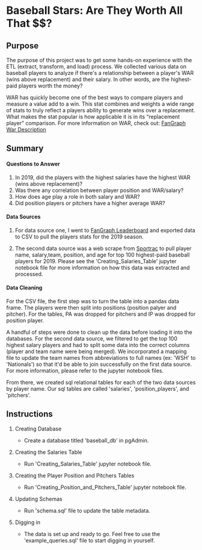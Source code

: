 # Baseball Stars: Are They Worth All That $$?

## Purpose
The purpose of this project was to get some hands-on experience with the ETL (extract, transform, and load) process. We collected various data on baseball players to analyze if there's a relationship between a player's WAR (wins above replacement) and their salary. In other words, are the highest-paid players worth the money?

WAR has quickly become one of the best ways to compare players and measure a value add to a win. This stat combines and weights a wide range of stats to truly reflect a players ability to generate wins over a replacement. What makes the stat popular is how applicable it is in its “replacement player” comparison. For more information on WAR, check out: [FanGraph War Description](https://library.fangraphs.com/misc/war/)


## Summary

#### Questions to Answer

1. In 2019, did the players with the highest salaries have the highest WAR (wins above replacement)?
2. Was there any correlation between player position and WAR/salary?
3. How does age play a role in both salary and WAR?
3. Did position players or pitchers have a higher average WAR?


#### Data Sources
1. For data source one, I went to [FanGraph Leaderboard](https://www.fangraphs.com/leaders.aspx?pos=all&stats=bat&lg=all&qual=y&type=8&season=2019&month=0&season1=2019&ind=0) and exported data to CSV to pull the players stats for the 2019 season. 

1. The second data source was a web scrape from [Sportrac](https://www.spotrac.com/mlb/rankings/2019/salary/) to pull player name, salary,team, position, and age for top 100 highest-paid baseball players for 2019. Please see the 'Creating_Salaries_Table' jupyter notebook file for more information on how this data was extracted and processed.



#### Data Cleaning

For the CSV file, the first step was to turn the table into a pandas data frame. The players were then split into positions (position palyer and pitcher). For the tables, PA was dropped for pitchers and IP was dropped for position player. 

A handful of steps were done to clean up the data before loading it into the databases. For the second data source, we filtered to get the top 100 highest salary players and had to split some data into the correct columns (player and team name were being merged). We incorporated a mapping file to update the team names from abbreviations to full names (ex: 'WSH' to 'Nationals') so that it'd be able to join successfully on the first data source. For more information, please refer to the jupyter notebook files.

From there, we created sql relational tables for each of the two data sources by player name. Our sql tables are  called 'salaries', 'position_players', and 'pitchers'.



## Instructions

1. Creating Database
   - Create a database titled 'baseball_db' in pgAdmin.

2. Creating the Salaries Table
   - Run 'Creating_Salaries_Table' jupyter notebook file.

3. Creating the Player Position and Pitchers Tables
   - Run 'Creating_Position_and_Pitchers_Table' jupyter notebook file.

4. Updating Schemas
   - Run 'schema.sql' file to update the table metadata.

5. Digging in
   - The data is set up and ready to go. Feel free to use the 'example_queries.sql' file to start digging in yourself.
